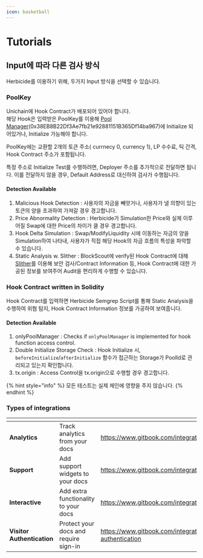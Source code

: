 ```yaml
---
icon: basketball
---
```


# Tutorials

## Input에 따라 다른 검사 방식

Herbicide를 이용하기 위해, 두가지 Input 방식을 선택할 수 있습니다.



### PoolKey

Unichain에 Hook Contract가 배포되어 있어야 합니다.\
해당 Hook은 입력받은 PoolKey를 이용해 [Pool Manager](https://unichain-sepolia.blockscout.com/address/0x38EB8B22Df3Ae7fb21e92881151B365Df14ba967)(0x38EB8B22Df3Ae7fb21e92881151B365Df14ba967)에 Initialize 되어있거나, Initialize 가능해야 합니다.

PoolKey에는 교환할 2개의 토큰 주소( currnecy 0, currency 1), LP 수수료, 틱 간격, Hook Contract 주소가 포함됩니다.

특정 주소로 Initialize Test를 수행하려면, Deployer 주소를 추가적으로 전달하면 됩니다. 이를 전달하지 않을 경우, Default Address로 대신하여 검사가 수행됩니다.

#### Detection Available

1. Malicious Hook Detection : 사용자의 자금을 빼앗거나, 사용자가 낼 의향이 있는 토큰의 양을 초과하여 가져갈 경우 경고합니다.
2. Price Abnormality Detection : Herbicide가 Simulation한 Price와 실제 이루어질 Swap에 대한 Price의 차이가 클 경우 경고합니다.
3. Hook Delta Simulation : Swap/ModifyLiquidity 시에 이동하는 자금의 양을 Simulation하여 나타내, 사용자가 직접 해당 Hook의 자금 흐름의 특성을 파악할 수 있습니다.
4. Static Analysis w. Slither : BlockScout에 verify된 Hook Contract에 대해 [Slither](https://github.com/crytic/slither)를 이용해 보안 검사/Contract Information 등, Hook Contract에 대한 가공된 정보를 보여주어 Audit을 편리하게 수행할 수 있습니다.



### Hook Contract written in Solidity

Hook Contract를 입력하면 Herbicide Semgrep Script를 통해 Static Analysis을 수행하여 위협 탐지, Hook Contract Information 정보를 가공하여 보여줍니다.

#### Detection Available

1. onlyPoolManager : Checks if `onlyPoolManager` is implemented for hook function access control.
2. Double Initialize Storage Check : Hook Initialize 시, `beforeInitialize`/`afterInitialize` 함수가 접근하는 Storage가 PoolId로 관리되고 있는지 확인합니다.
3. tx.origin : Access Control을 tx.origin으로 수행할 경우 경고합니다.



{% hint style="info" %}
모든 테스트는 실제 체인에 영향을 주지 않습니다.
{% endhint %}





### Types of integrations

<table data-card-size="large" data-view="cards"><thead><tr><th></th><th></th><th data-hidden data-card-target data-type="content-ref"></th><th data-hidden data-card-cover data-type="files"></th><th data-hidden></th></tr></thead><tbody><tr><td><strong>Analytics</strong></td><td>Track analytics from your docs</td><td><a href="https://www.gitbook.com/integrations#analytics">https://www.gitbook.com/integrations#analytics</a></td><td></td><td></td></tr><tr><td><strong>Support</strong></td><td>Add support widgets to your docs</td><td><a href="https://www.gitbook.com/integrations#support">https://www.gitbook.com/integrations#support</a></td><td></td><td></td></tr><tr><td><strong>Interactive</strong></td><td>Add extra functionality to your docs</td><td><a href="https://www.gitbook.com/integrations#interactive">https://www.gitbook.com/integrations#interactive</a></td><td></td><td></td></tr><tr><td><strong>Visitor Authentication</strong></td><td>Protect your docs and require sign-in</td><td><a href="https://www.gitbook.com/integrations#visitor-authentication">https://www.gitbook.com/integrations#visitor-authentication</a></td><td></td><td></td></tr></tbody></table>
